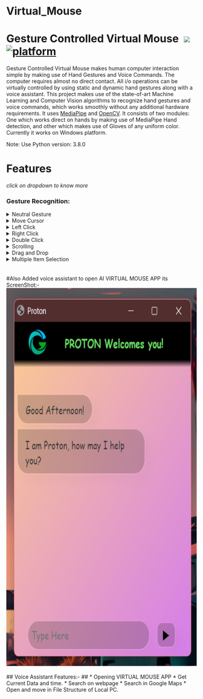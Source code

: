 # Virtual_Mouse


# Gesture Controlled Virtual Mouse &nbsp;[![](https://img.shields.io/badge/python-3.8.5-blue.svg)](https://www.python.org/downloads/) [![platform](https://img.shields.io/badge/platform-windows-green.svg)](https://github.com/Vyomrana02/Virtual_Mouse) 

Gesture Controlled Virtual Mouse makes human computer interaction simple by making use of Hand Gestures and Voice Commands. The computer requires almost no direct contact. All i/o operations can be virtually controlled by using static and dynamic hand gestures along with a voice assistant. This project makes use of the state-of-art Machine Learning and Computer Vision algorithms to recognize hand gestures and voice commands, which works smoothly without any additional hardware requirements. It uses [MediaPipe](https://github.com/google/mediapipe) and [OpenCV](https://opencv.org/). It consists of two modules: One which works direct on hands by making use of MediaPipe Hand detection, and other which makes use of Gloves of any uniform color. Currently it works on Windows platform.

Note: Use Python version: 3.8.0

# Features
 _click on dropdown to know more_ <br>

### Gesture Recognition:
<details>
<summary>Neutral Gesture</summary>
 <figure>
  <img src="https://github.com/Vyomrana02/Virtual_Mouse/blob/main/GesturesDemo/1.png" alt="Palm" width="711" height="400"><br>
  <figcaption>Neutral Gesture. Used to halt/stop execution of current gesture.</figcaption>
</figure>
</details>

<details>
<summary>Move Cursor</summary>
  <img src="https://github.com/Vyomrana02/Virtual_Mouse/blob/main/GesturesDemo/2.png" alt="Move Cursor" width="711" height="400"><br>
  <figcaption>Cursor is assigned to the midpoint of index and middle fingertips. This gesture moves the cursor to the desired location. Speed of the cursor movement is proportional to the speed of hand.</figcaption>
</details>

<details>
<summary>Left Click</summary>
<img src="https://github.com/Vyomrana02/Virtual_Mouse/blob/main/GesturesDemo/3.png" alt="Right Click" width="711" height="400"><br>
 <figcaption>Gesture for single Left click</figcaption>
</details>

<details>
<summary>Right Click</summary>
<img src="https://github.com/Vyomrana02/Virtual_Mouse/blob/main/GesturesDemo/4.png" alt="Right Click" width="711" height="400"><br>
 <figcaption>Gesture for single right click</figcaption>
</details>

<details>
<summary>Double Click</summary>
<img src="https://github.com/Vyomrana02/Virtual_Mouse/blob/main/GesturesDemo/5.png" alt="Double Click" width="711" height="400"><br>
 <figcaption>Gesture for double click</figcaption>
</details>

<details>
<summary>Scrolling</summary><br>
 <summary>Scroll Up</summary>
<img src="https://github.com/Vyomrana02/Virtual_Mouse/blob/main/GesturesDemo/6.png" alt="Scrolling" width="711" height="400"><br>
 <summary>Scroll Down</summary>
<img src="https://github.com/Vyomrana02/Virtual_Mouse/blob/main/GesturesDemo/7.png" alt="Scrolling" width="711" height="400"><br>
 <figcaption>Dynamic Gestures for horizontal and vertical scroll. The speed of scroll is proportional to the distance moved by pinch gesture from start point. Vertical and Horizontal scrolls are controlled by vertical and horizontal pinch movements respectively.</figcaption>
</details>

<details>
<summary>Drag and Drop</summary>
 <br>
 <summary> Drag</summary>
<img src="https://github.com/Vyomrana02/Virtual_Mouse/blob/main/GesturesDemo/9.png" alt="Drag and Drop" width="711" height="400"><br>
 <br>
 <summary> Drop </summary>
<img src="https://github.com/Vyomrana02/Virtual_Mouse/blob/main/GesturesDemo/1.png" alt="Drag and Drop" width="711" height="400"><br>
 <figcaption>Gesture for drag and drop functionality. Can be used to move/tranfer files from one directory to other.</figcaption>
</details>

<details>
<summary>Multiple Item Selection</summary>
<br>
 <summary>Multiple Select</summary>
<img src="https://github.com/Vyomrana02/Virtual_Mouse/blob/main/GesturesDemo/9.png" alt="Drag and Drop" width="711" height="400"><br>
 <br>
 <summary> Deselect </summary>
<img src="https://github.com/Vyomrana02/Virtual_Mouse/blob/main/GesturesDemo/1.png" alt="Drag and Drop" width="711" height="400"><br>
 <figcaption>Gesture to select multiple items</figcaption>
</details>
<br>
<br>
#Also Added voice assistant to open AI VIRTUAL MOUSE APP 
its ScreenShot:-
<img src="https://github.com/Vyomrana02/Virtual_Mouse/blob/main/GesturesDemo/10.png" alt="VOice Assistant" width="711" height="1000"><br>
<br>
## Voice Assistant Features:- ##
*  Opening VIRTUAL MOUSE APP
*  Get Current Data and time.
*  Search on webpage
*  Search in Google Maps
*  Open and move in File Structure of Local PC.

